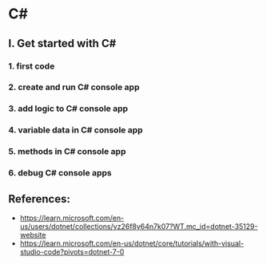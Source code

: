 # C#

## I. Get started with C#
### 1. first code
### 2. create and run C# console app
### 3. add logic to C# console app
### 4. variable data in C# console app
### 5. methods in C# console app
### 6. debug C# console apps










## References:
- https://learn.microsoft.com/en-us/users/dotnet/collections/yz26f8y64n7k07?WT.mc_id=dotnet-35129-website
- https://learn.microsoft.com/en-us/dotnet/core/tutorials/with-visual-studio-code?pivots=dotnet-7-0